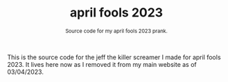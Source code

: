 <div align="center">

  # april fools 2023

  <sub>Source code for my april fools 2023 prank.</sub>

  <br>

</div>

This is the source code for the jeff the killer screamer I made for april fools 2023. It lives here now as I removed it from my main website as of 03/04/2023.

